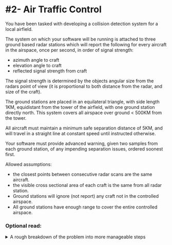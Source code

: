 # #2- Air Traffic Control

You have been tasked with developing a collision detection system for a local airfield.

The system on which your software will be running is attached to three ground based radar stations which will report the following for every aircraft in the airspace, once per second, in order of signal strength:
 - azimuth angle to craft
 - elevation angle to craft
 - reflected signal strength from craft

The signal strength is determined by the objects angular size from the radars point of view (it is proportional to both distance from the radar, and size of the craft). 

The ground stations are placed in an equilateral triangle, with side length 1KM, equidistant from the tower of the airfield, with one ground station directly north. This system covers all airspace over ground < 500KM from the tower.

All aircraft must maintain a minimum safe separation distance of 5KM, and will travel in a straight line at constant speed until instructed otherwise.

Your software must provide advanced warning, given two samples from each ground station, of any impending separation issues, ordered soonest first.

Allowed assumptions:
 - the closest points between consecutive radar scans are the same aircraft.
 - the visible cross sectional area of each craft is the same from all radar station.
 - Ground stations will ignore (not report) any craft not in the controlled airspace.
 - All ground stations have enough range to cover the entire controlled airspace.

### Optional read:
<details>
    <summary> A rough breakdown of the problem into more manageable steps</summary>

     1 Associate signals between ground stations, in order to determine all crafts position in space
        (The first signal from each ground station wont necessarily be from the same aircraft)

     2 Do the above for two radar scans, and associate the points in each which are from the same craft.
        (Note the first allowed assumption)

     3 Determine the velocity of all craft in the airspace from the above position sample set.

     4 list any pairs of craft that will become closer than 5KM in the near future.

     5 Order that list by time until collision.
</details>
